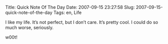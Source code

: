 Title: Quick Note Of The Day
Date: 2007-09-15 23:27:58
Slug: 2007-09-15-quick-note-of-the-day
Tags: en, Life


I like my life. It’s not perfect, but I don’t care. It’s pretty cool. I could
do so much worse, seriously.

w00t!
